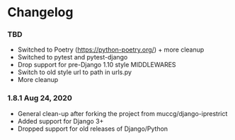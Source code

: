 Changelog
=========

### TBD
  - Switched to Poetry (https://python-poetry.org/) + more cleanup
  - Switched to pytest and pytest-django
  - Drop support for pre-Django 1.10 style MIDDLEWARES
  - Switch to old style url to path in urls.py
  - More cleanup

### 1.8.1 Aug 24, 2020
  - General clean-up after forking the project from muccg/django-iprestrict
  - Added support for Django 3+
  - Dropped support for old releases of Django/Python

